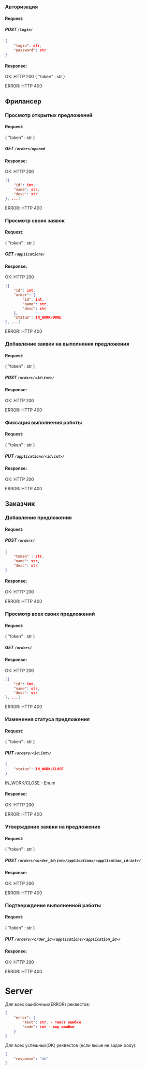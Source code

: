 
### Авторизация
#### Request:

##### POST `/login/`

```json
{
    "login": str,
    "password": str
}
```

#### Response:
OK: HTTP 200
{
"token" : str
}

ERROR: HTTP 400

## Фрилансер
### Просмотр открытых предложений
#### Request:
{
"token" : str
}

##### GET `/orders/opened`

#### Response:
OK: HTTP 200

```json
[{
    "id": int,
    "name": str,
    "desc": str
}, ...]
```

ERROR: HTTP 400

### Просмотр своих заявок
#### Request:
{
"token" : str
}

##### GET `/applications/`

#### Response:
OK: HTTP 200

```json
[{
    "id": int,
    "order": {
        "id": int,
        "name": str,
        "desc": str
    },
    "status": IN_WORK/DONE
}, ...]
```

ERROR: HTTP 400

### Добавление заявки на выполнения предложения
#### Request:
{
"token" : str
}

##### POST `/orders/<id:int>/`

#### Response:
OK: HTTP 200

ERROR: HTTP 400

### Фиксация выполнения работы
#### Request:
{
"token" : str
}

##### PUT `/applications/<id:int>/`

#### Response:
OK: HTTP 200

ERROR: HTTP 400

## Заказчик
### Добавление предложения
#### Request:

##### POST `/orders/`

```json
{
    "token" : str,
    "name": str,
    "desc": str
}
```

#### Response:
OK: HTTP 200

ERROR: HTTP 400

### Просмотр всех своих предложений
#### Request:
{
"token" : str
}

##### GET `/orders/`

#### Response:
OK: HTTP 200

```json
[{
    "id": int,
    "name": str,
    "desc": str
}, ...]
```

ERROR: HTTP 400

### Изменения статуса предложения
#### Request:
{
"token" : str
}

##### PUT `/orders/<id:int>/`

```json
{
    "status": IN_WORK/CLOSE
}
```
IN_WORK/CLOSE - Enum

#### Response:
OK: HTTP 200

ERROR: HTTP 400

### Утверждение заявки на предложение
#### Request:
{
"token" : str
}

##### POST `/orders/<order_id:int>/applications/<application_id:int>/`

#### Response:
OK: HTTP 200

ERROR: HTTP 400

### Подтверждение выполненной работы
#### Request:
{
"token" : str
}

##### PUT `/orders/<order_id>/applications/<application_id>/`

#### Response:
OK: HTTP 200

ERROR: HTTP 400

# Server
Для всех ошибочных(ERROR) реквестов:
```json
{
    "error": {
        "text": str, - текст ошибки
        "code": int - код ошибки
    }
}
```

Для всех успешных(OK) реквестов (если выше не задан body):
```json
{
    "response": "ok"
}
```
